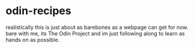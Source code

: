 # odin-recipes
realistically this is just about as barebones as a webpage can get for now. bare with me, its The Odin Project and im just following along to learn as hands on as possible. 